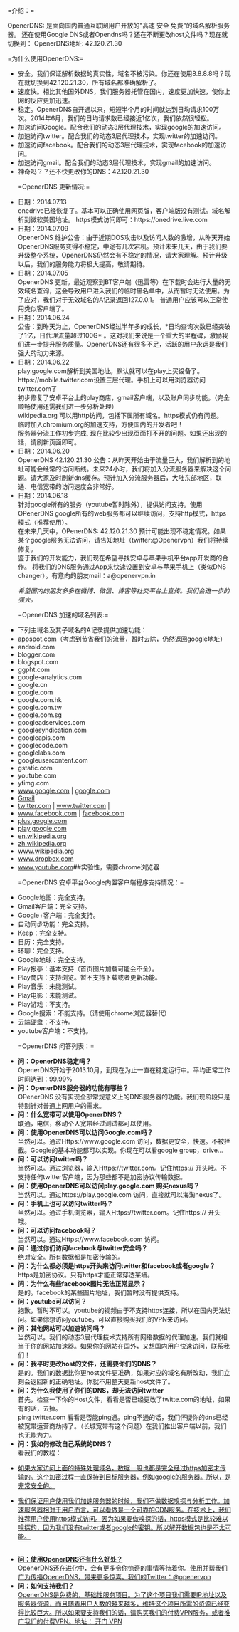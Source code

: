 =介绍：=

OpenerDNS: 是面向国内普通互联网用户开放的"高速 安全 免费"的域名解析服务器。
还在使用Google DNS或者Opendns吗？还在不断更改host文件吗？现在就切换到：
     OpenerDNS地址: 42.120.21.30


=为什么使用OpenerDNS:=
<ul>
<li>安全。我们保证解析数据的真实性，域名不被污染。你还在使用8.8.8.8吗？现在就切换到42.120.21.30，所有域名都准确解析了。
<li>速度快。相比其他国外DNS，我们服务器托管在国内，速度更加快速，使你上网的反应更加迅速。
<li>稳定。OpenerDNS自开通以来，短短半个月的时间就达到日均请求100万次。2014年6月，我们的日均请求数已经接近1亿次，我们依然很轻松。
<li>加速访问Google。配合我们的动态3层代理技术，实现google的加速访问。
<li>加速访问twitter。配合我们的动态3层代理技术，实现twitter的加速访问。
<li>加速访问facebook。配合我们的动态3层代理技术，实现facebook的加速访问。
<li>加速访问gmail。配合我们的动态3层代理技术，实现gmail的加速访问。
<li>神奇吗？？还不快更改你的DNS：42.120.21.30 

=OpenerDNS 更新情况:=
<li>日期：2014.07.13<br>
onedrive已经恢复了。基本可以正确使用网页版，客户端版没有测试。域名解析到微软美国地址。
https模式访问即可：https://onedrive.live.com

<li>日期：2014.07.09<br>
OpenerDNS 维护公告：由于近期DOS攻击以及访问人数的激增，从昨天开始OpenerDNS服务变得不稳定，中途有几次宕机。预计未来几天，由于我们要升级整个系统，OpenerDNS仍然会有不稳定的情况，请大家理解。预计升级以后，我们的服务能力将极大提高，敬请期待。

<li>日期：2014.07.05<br>
OpenerDNS 更新。最近观察到BT客户端（迅雷等）在下载时会进行大量的无效域名查询，这会导致用户进入我们的临时黑名单中，从而暂时无法使用。为了应对，我们对于无效域名的A记录返回127.0.0.1。 普通用户应该可以正常使用类似客户端了。

<li>日期：2014.06.24<br>
公告：到昨天为止，OpenerDNS经过半年多的成长，*日均查询次数已经突破了1亿，日代理流量超过100G* 。这对我们来说是一个重大的里程碑，激励我们进一步提升服务质量。OpenerDNS还有很多不足，活跃的用户永远是我们强大的动力来源。

<li>日期：2014.06.22<br>
play.google.com解析到美国地址。默认就可以在play上买设备了。<br>
https://mobile.twitter.com设置三层代理。手机上可以用浏览器访问twitter.com了<br>
初步修复了安卓平台上的play商店，gmail客户端，以及账户同步功能。（完全顺畅使用还需我们进一步分析处理）<br>
wikipedia.org 可以用http访问，包括下属所有域名。https模式仍有问题。<br>
临时加入chromium.org的加速支持，方便国内的开发者吧！<br>
服务器分流工作初步完成, 现在比较少出现页面打不开的问题。如果还出现的话，请刷新页面即可。<br>

<li>日期：2014.06.20<br>
OpenerDNS 42.120.21.30 公告：从昨天开始由于流量巨大，我们解析到的地址可能会经常的访问断线。未来24小时，我们将加入分流服务器来解决这个问题。请大家及时刷新dns缓存。预计加入分流服务器后，大陆东部地区，联通、电信宽带的访问速度会非常好。

<li>日期：2014.06.18<br>
针对google所有的服务（youtube暂时除外），提供访问支持。使用OPenerDNS google所有的web服务都可以继续访问，支持http模式，https模式（推荐使用）。<br>
在未来几天中，OPenerDNS: 42.120.21.30 预计可能出现不稳定情况。如果某个google服务无法访问，请告知地址（twitter:@Openervpn）我们将持续修复。<br>
鉴于我们的开发能力，我们现在希望寻找安卓与苹果手机平台app开发商的合作。 将我们的DNS服务通过App来快速设置到安卓与苹果手机上（类似DNS changer）。有意向的朋友mail：a@openervpn.in
<br>

*希望国内的朋友多多在微博、微信、博客等社交平台上宣传。我们会进一步的强大。*

=OpenerDNS 加速的域名列表:=
<li>下列主域名及其子域名的A记录提供加速功能：
<li>appspot.com（考虑到节省我们的流量，暂时去除，仍然返回google地址）
<li>android.com
<li>blogger.com 
<li>blogspot.com 
<li>ggpht.com 
<li>google-analytics.com 
<li>google.cn 
<li>google.com 
<li>google.com.hk 
<li>google.com.tw
<li>google.com.sg
<li>googleadservices.com 
<li>googlesyndication.com
<li>googleapis.com 
<li>googlecode.com 
<li>googlelabs.com 
<li>googleusercontent.com 
<li>gstatic.com 
<li>youtube.com 
<li>ytimg.com

<li><a href="https://www.google.com" target="_blank">www.google.com</a> | <a href="https://google.com" target="_blank">google.com</a> 
<li><a href="https://mail.google.com" target="_blank">Gmail</a>

<li><a href="https://twitter.com" target="_blank">twitter.com</a> | <a href="https://www.twitter.com" target="_blank">www.twitter.com</a> | 
<li><a href="https://www.facebook.com" target="_blank">www.facebook.com</a> | <a href="https://facebook.com" target="_blank">facebook.com</a>
<li><a href="https://plus.google.com" target="_blank">plus.google.com</a>
<li><a href="https://play.google.com" target="_blank">play.google.com</a>
<li><a href="http://en.wikipedia.org/" target="_blank">en.wikipedia.org</a>
<li><a href="http://zh.wikipedia.org/" target="_blank">zh.wikipedia.org</a>
<li><a href="http://www.wikipedia.org/" target="_blank">www.wikipedia.org</a>
<li><a href="https://www.dropbox.com/" target="_blank">www.dropbox.com</a>
<li><a href="https://www.youtube.com/" target="_blank">www.youtube.com</a>##实验性，需要chrome浏览器

=OpenerDNS 安卓平台Google内置客户端程序支持情况：=
<li>Google地图：完全支持。
<li>Gmail客户端：完全支持。
<li>Google+客户端：完全支持。
<li>自动同步功能：完全支持。
<li>Keep：完全支持。
<li>日历：完全支持。
<li>环聊：完全支持。
<li>Google地球：完全支持。
<li>Play报亭：基本支持（首页图片加载可能会不全）。
<li>Play商店：支持浏览。暂不支持下载或者更新功能。
<li>Play音乐：未能测试。
<li>Play电影：未能测试。
<li>Play游戏：不支持。
<li>Google搜索：不能支持。（请使用chrome浏览器替代）
<li>云端硬盘：不支持。
<li>youtube客户端：不支持。

=OpenerDNS 问答列表：=
<li><strong>问：OpenerDNS稳定吗？</strong><br>
OpenerDNS开始于2013.10月，到现在为止一直在稳定运行中。平均正常工作时间达到：99.99%

<li><strong>问：OpenerDNS服务器的功能有哪些？</strong><br>
OPenerDNS 没有实现全部常规意义上的DNS服务器的功能。我们现阶段只是特别针对普通上网用户的需求。

<li><strong>问：什么宽带可以使用OpenerDNS？</strong><br>
联通，电信，移动个人宽带经过测试都可以使用。

<li><strong>问：使用OpenerDNS可以访问Google.com吗？</strong><br>
当然可以。通过Https://www.google.com 访问，数据更安全，快速。不被拦截。Google的基本功能都可以实现。你现在可以看google group，drive...


<li><strong>问：可以访问twitter吗？</strong><br>
当然可以。通过浏览器，输入Https://twitter.com。记住https:// 开头哦。不支持任何twitter客户端，因为那些都不是加密协议传输数据。

<li><strong>问：使用OpenerDNS可以访问play.google.com 购买nexus吗？</strong><br>
当然可以。通过https://play.google.com 访问，直接就可以海淘nexus了。

<li><strong>问：手机上也可以访问twitter吗？</strong><br>
当然可以。通过手机浏览器，输入Https://twitter.com。记住https:// 开头哦。
<li><strong>问：可以访问facebook吗？</strong><br>
当然可以。通过Https://www.facebook.com 访问。
<li><strong>问：通过你们访问facebook与twitter安全吗？</strong><br>
绝对安全。所有数据都是加密传输的。
<li><strong>问：为什么都必须是https开头来访问twitter和facebook或者google？</strong><br>
https是加密协议。只有https才能正常穿透某墙。
<li><strong>问：为什么有些facebook图片无法正常显示？</strong><br>
是的。facebook的某些图片地址，我们暂时没有提供支持。
<li><strong>问：youtube可以访问？</strong><br>
抱歉，暂时不可以。youtube的视频由于不支持https连接，所以在国内无法访问。如果你想访问youtube，可以直接购买我们的VPN来访问。
<li><strong>问：其他网站可以加速访问吗？</strong><br>
当然可以。我们的动态3层代理技术支持所有网络数据的代理加速。我们就相当于你的网站加速器。如果你的网站在国外，又想国内用户快速访问，联系我们！

<li><strong>问：我平时更改host的文件，还需要你们的DNS？</strong><br>
是的。我们的数据比你更host文件更准确，如果对应的域名有所改动，我们立刻会返回新的正确地址。你就不用整天更新host文件了。

<li><strong>问：为什么我使用了你们的DNS，却无法访问twitter</strong><br>
首先，检查一下你的Host文件，看看是否已经更改了twitte.com的地址，如果有的话，去掉。<br>
ping twitter.com 看看是否能ping通。ping不通的话，我们怀疑你的dns已经被宽带运营商劫持了。（长城宽带有这个问题）在我们推出客户端以前，我们也无能为力。

<li><strong>问：我如何修改自己系统的DNS？</strong><br>
看我们的教程：<a href="http://www.openervpn.in/knowledgebase.php?action=displaycat&catid=13﻿> DNS 修改帮助</a>

<li><strong>*问：使用你们的OpenerDNS到底安不安全？*</strong><br>
1.首先，我们的服务是非常安全的。OPenerDNS运行很长一段时间了，我们一直非常努力的给大家提供高质量安全的服务。除了上面我们提到过的特殊处理域名，我们解析到的地址绝对都是正确ip地址。信誉是我们的基石，OPenerDNS是我们长期运行的重要服务性项目。特别现在面对非常多的用户，我们的安全性不容置疑，我们会一如既往的进行下去。<br>

2. 如果大家访问上面的特殊处理域名，数据一般也都是完全经过https加密才传输的。这个加密过程一直保持到目标服务器，例如google的服务器。所以，是非常安全的。<br>

3. 我们保证用户使用我们加速服务器的时候，我们不做数据嗅探与分析工作。加速服务器相对于用户而言，可以看做是一个可靠的CDN服务。在技术上，我们推荐用户使用https模式访问。因为如果要做嗅探的话，https模式是比较难以嗅探的，因为我们没有twitter或者google的密钥。所以解开数据包也是不太可能。<br>

<br>
<li><strong>问：使用OpenerDNS还有什么好处？</strong><br>
OpenerDNS还在进化中，会有更多令你惊奇的事情等待着你。使用并帮我们广为传播OpenerDNS，带来更多惊喜。我们的Twitter：@openervpn

<li><strong>问：如何支持我们？</strong><br>
OpenerDNS是免费的，基础性服务项目。为了这个项目我们需要IP地址以及服务器资源，而且随着用户人数的越来越多，维持这个项目所需的资源已经变得比较巨大。所以如果要支持我们的话，请购买我们的付费VPN服务，或者推广我们的付费VPN。地址：<a href="http://www.openervpn.in"> 开门 VPN</a>
